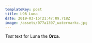 ```yaml
---
templateKey: post
title: L98 Luna
date: 2019-03-15T21:47:09.718Z
image: /assets/077a1397_watermarkc.jpg
---
```


_Test_ text for Luna the **Orca**.
